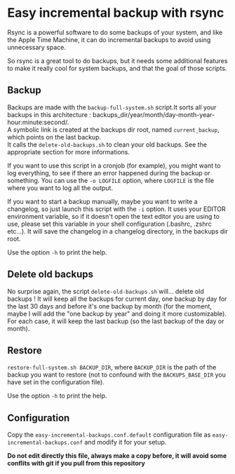 Easy incremental backup with rsync
==================================

Rsync is a powerful software to do some backups of your system, and like the
Apple Time Machine, it can do incremental backups to avoid using unnecessary
space.

So rsync is a great tool to do backups, but it needs some additional features
to make it really cool for system backups, and that the goal of those scripts.

Backup
------

Backups are made with the `backup-full-system.sh` script.It sorts all your
backups in this architecture :
backups_dir/year/month/day-month-year-hour:minute:second/.<br>
A symbolic link is created at the backups dir root, named `current_backup`,
which points on the last backup.<br>
It calls the `delete-old-backups.sh` to clean your old backups. See the
appropriate section for more informations.

If you want to use this script in a cronjob (for example), you might want to
log everything, to see if there an error happened during the backup or
something.  You can use the `-o LOGFILE` option, where `LOGFILE` is the file
where you want to log all the output.

If you want to start a backup manually, maybe you want to write a changelog, so
just launch this script with the `-i` option. It uses your EDITOR environment
variable, so if it doesn't open the text editor you are using to use, please
set this variable in your shell configuration (.bashrc, .zshrc etc...). It will
save the changelog in a changelog directory, in the backups dir root.

Use the option `-h` to print the help.

Delete old backups
------------------

No surprise again, the script `delete-old-backups.sh` will... delete old
backups ! It will keep all the backups for current day, one backup by day for
the last 30 days and before it's one backup by month (for the moment, maybe I
will add the "one backup by year" and doing it more customizable). For each
case, it will keep the last backup (so the last backup of the day or month).


Restore
-------

`restore-full-system.sh BACKUP_DIR`, where `BACKUP_DIR` is the path of the
backup you want to restore (not to confound with the `BACKUPS_BASE_DIR` you
have set in the configuration file).

Use the option `-h` to print the help.

Configuration
-------------

Copy the `easy-incremental-backups.conf.default` configuration file as
`easy-incremental-backups.conf` and modify it for your setup.

**Do not edit directly this file, always make a copy before, it will avoid some
conflits with git if you pull from this repository**
